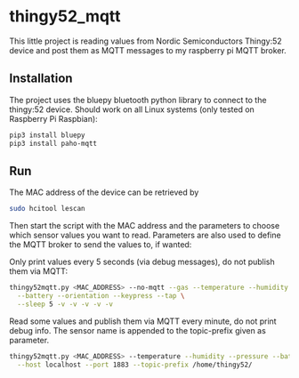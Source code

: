 # thingy52_mqtt

This little project is reading values from Nordic Semiconductors Thingy:52 device and 
post them as MQTT messages to my raspberry pi MQTT broker.

## Installation

The project uses the bluepy bluetooth python library to connect to the thingy:52 device. Should work on all 
Linux systems (only tested on Raspberry Pi Raspbian):

```sh
pip3 install bluepy
pip3 install paho-mqtt
```

## Run

The MAC address of the device can be retrieved by

```sh
sudo hcitool lescan
```

Then start the script with the MAC address and the parameters to choose which sensor values you want to read.
Parameters are also used to define the MQTT broker to send the values to, if wanted:

Only print values every 5 seconds (via debug messages), do not publish them via MQTT:

```sh
thingy52mqtt.py <MAC_ADDRESS> --no-mqtt --gas --temperature --humidity --pressure \
  --battery --orientation --keypress --tap \
  --sleep 5 -v -v -v -v -v
```

Read some values and publish them via MQTT every minute, do not print debug info.
The sensor name is appended to the topic-prefix given as parameter.

```sh
thingy52mqtt.py <MAC_ADDRESS> --temperature --humidity --pressure --battery --sleep 60 \
  --host localhost --port 1883 --topic-prefix /home/thingy52/
```
